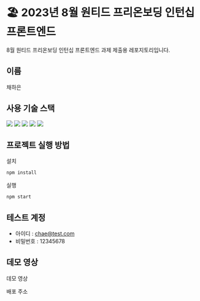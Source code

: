 # 🏖 2023년 8월 원티드 프리온보딩 인턴십 프론트엔드

8월 원티드 프리온보딩 인턴십 프론트엔드 과제 제출용 레포지토리입니다.

## 이름

채하은

## 사용 기술 스택

<img src="https://img.shields.io/badge/React-61DAFB?style=for-the-badge&logo=React&logoColor=black"> <img src="https://img.shields.io/badge/Typescript-3178C6?style=for-the-badge&logo=typescript&logoColor=white"> <img src="https://img.shields.io/badge/axios-5A29E4?style=for-the-badge&logo=axios&logoColor=white"> <img src="https://img.shields.io/badge/tailwindcss-06B6D4?style=for-the-badge&logo=tailwindcss&logoColor=white"> <img src="https://img.shields.io/badge/reactrouter-CA4245?style=for-the-badge&logo=reactrouter&logoColor=white">

## 프로젝트 실행 방법

설치

```bash
npm install
```

실행

```bash
npm start
```

## 테스트 계정

- 아이디 : chae@test.com
- 비밀번호 : 12345678

## 데모 영상

데모 영상

배포 주소
